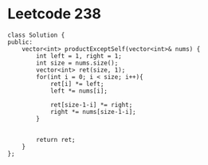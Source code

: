 # Leetcode 238
    class Solution {
    public:
        vector<int> productExceptSelf(vector<int>& nums) {
            int left = 1, right = 1;
            int size = nums.size();
            vector<int> ret(size, 1);        
            for(int i = 0; i < size; i++){
                ret[i] *= left;
                left *= nums[i];

                ret[size-1-i] *= right;
                right *= nums[size-1-i];
            }


            return ret;
        }
    };
